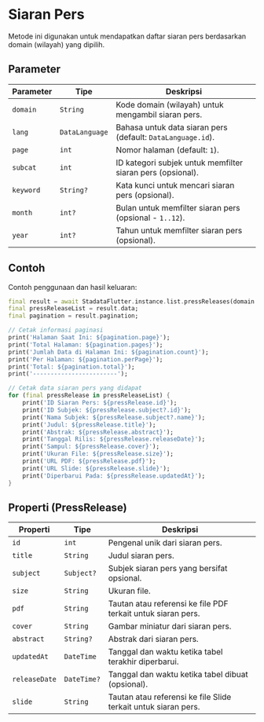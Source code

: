 # Siaran Pers

Metode ini digunakan untuk mendapatkan daftar siaran pers berdasarkan domain (wilayah) yang dipilih.

## Parameter

| Parameter | Tipe           | Deskripsi                                                   |
| --------- | -------------- | ----------------------------------------------------------- |
| `domain`  | `String`       | Kode domain (wilayah) untuk mengambil siaran pers.          |
| `lang`    | `DataLanguage` | Bahasa untuk data siaran pers (default: `DataLanguage.id`). |
| `page`    | `int`          | Nomor halaman (default: `1`).                               |
| `subcat`  | `int`          | ID kategori subjek untuk memfilter siaran pers (opsional).  |
| `keyword` | `String?`      | Kata kunci untuk mencari siaran pers (opsional).            |
| `month`   | `int?`         | Bulan untuk memfilter siaran pers (opsional - `1..12`).     |
| `year`    | `int?`         | Tahun untuk memfilter siaran pers (opsional).               |

## Contoh

Contoh penggunaan dan hasil keluaran:

```dart
final result = await StadataFlutter.instance.list.pressReleases(domain: '7200');
final pressReleaseList = result.data;
final pagination = result.pagination;

// Cetak informasi paginasi
print('Halaman Saat Ini: ${pagination.page}');
print('Total Halaman: ${pagination.pages}');
print('Jumlah Data di Halaman Ini: ${pagination.count}');
print('Per Halaman: ${pagination.perPage}');
print('Total: ${pagination.total}');
print('------------------------');

// Cetak data siaran pers yang didapat
for (final pressRelease in pressReleaseList) {
    print('ID Siaran Pers: ${pressRelease.id}');
    print('ID Subjek: ${pressRelease.subject?.id}');
    print('Nama Subjek: ${pressRelease.subject?.name}');
    print('Judul: ${pressRelease.title}');
    print('Abstrak: ${pressRelease.abstract}');
    print('Tanggal Rilis: ${pressRelease.releaseDate}');
    print('Sampul: ${pressRelease.cover}');
    print('Ukuran File: ${pressRelease.size}');
    print('URL PDF: ${pressRelease.pdf}');
    print('URL Slide: ${pressRelease.slide}');
    print('Diperbarui Pada: ${pressRelease.updatedAt}');
}
```

## Properti (PressRelease)

| Properti      | Tipe        | Deskripsi                                                      |
| ------------- | ----------- | -------------------------------------------------------------- |
| `id`          | `int`       | Pengenal unik dari siaran pers.                                |
| `title`       | `String`    | Judul siaran pers.                                             |
| `subject`     | `Subject?`  | Subjek siaran pers yang bersifat opsional.                     |
| `size`        | `String`    | Ukuran file.                                                   |
| `pdf`         | `String`    | Tautan atau referensi ke file PDF terkait untuk siaran pers.   |
| `cover`       | `String`    | Gambar miniatur dari siaran pers.                              |
| `abstract`    | `String?`   | Abstrak dari siaran pers.                                      |
| `updatedAt`   | `DateTime`  | Tanggal dan waktu ketika tabel terakhir diperbarui.            |
| `releaseDate` | `DateTime?` | Tanggal dan waktu ketika tabel dibuat (opsional).              |
| `slide`       | `String`    | Tautan atau referensi ke file Slide terkait untuk siaran pers. |
